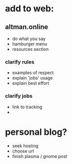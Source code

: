 # add to web:
## altman.online
* do what you say
* hamburger menu
* resources section

### clarify rules

* examples of respect
* explain 'jobs' usage
* explain best effort

### clarify jobs
* link to tracking
* 

# personal blog?
* seek hosting
* choose url
* finish plasma / gnome post